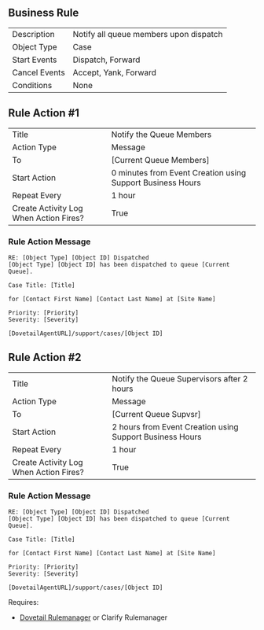 ## Business Rule

|  |  |
| ------------- | ------------- |
| Description  | Notify all queue members upon dispatch|
| Object Type  | Case  |
| Start Events| Dispatch, Forward
| Cancel Events | Accept, Yank, Forward
| Conditions | None

## Rule Action #1

|  |  |
| ------------- | ------------- |
| Title	| Notify the Queue Members
| Action Type	| Message
| To |		[Current Queue Members]
| Start Action	| 0 minutes from Event Creation using Support Business Hours
| Repeat Every	| 1 hour 
| Create Activity Log When Action Fires?	| True

### Rule Action Message	
```
RE: [Object Type] [Object ID] Dispatched
[Object Type] [Object ID] has been dispatched to queue [Current Queue]. 

Case Title: [Title]

for [Contact First Name] [Contact Last Name] at [Site Name]

Priority: [Priority] 
Severity: [Severity]

[DovetailAgentURL]/support/cases/[Object ID]

```


## Rule Action #2

|  |  |
| ------------- | ------------- |
| Title	| Notify the Queue Supervisors after 2 hours
| Action Type	| Message
| To |		[Current Queue Supvsr]
| Start Action	| 2 hours from Event Creation using Support Business Hours
| Repeat Every	| 1 hour 
| Create Activity Log When Action Fires?	| True

### Rule Action Message	
```
RE: [Object Type] [Object ID] Dispatched
[Object Type] [Object ID] has been dispatched to queue [Current Queue]. 

Case Title: [Title]

for [Contact First Name] [Contact Last Name] at [Site Name]

Priority: [Priority] 
Severity: [Severity]

[DovetailAgentURL]/support/cases/[Object ID]

```


Requires:
* [Dovetail Rulemanager](https://support.dovetailsoftware.com/selfservice/products/show/RuleManager) or Clarify Rulemanager
